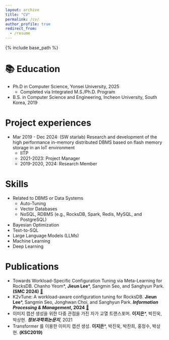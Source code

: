 ```yaml
---
layout: archive
title: "CV"
permalink: /cv/
author_profile: true
redirect_from:
  - /resume
---
```


{% include base_path %}

📚 Education
======
* Ph.D in Computer Science, Yonsei University, 2025
  * Completed via Integrated M.S./Ph.D. Program
* B.S. in Computer Science and Engineering, Incheon University, South Korea, 2019

Project experiences
======
* Mar 2019 - Dec 2024: (SW starlab) Research and development of the high performance in-memory distributed DBMS based on flash memory storage in an IoT environment
  * IITP
  * 2021-2023: Project Manager
  * 2019-2020, 2024: Research Member
  
Skills
======
* Related to DBMS or Data Systems
  * Auto-Tuning
  * Vector Databases
  * NoSQL, RDBMS (e.g., RocksDB, Spark, Redis, MySQL, and PostgreSQL)
* Bayesian Optimization
* Text-to-SQL
* Large Language Models (LLMs)
* Machine Learning
* Deep Learning

Publications
======
* Towards Workload-Specific Configuration Tuning via Meta-Learning for RocksDB. Chanho Yeom*, **Jieun Lee***, Sangmin Seo, and Sanghyun Park. **(SMC 2024)** [📖](https://doi.org/10.1109/SMC54092.2024.10831422)
* K2vTune: A workload-aware configuration tuning for RocksDB. **Jieun Lee***, Sangmin Seo, Jonghwan Choi, and Sanghyun Park. **_Information Processing & Management_, 2024** [📖](https://doi.org/10.1016/j.ipm.2023.103567)
* 이미지 캡션 생성을 위한 다중 관점을 가진 자가 교열 트랜스포머. **이지은***, 박진욱, 박상현. **_정보과학회논문지_**, 2021
* Transformer 를 이용한 이미지 캡션 생성. **이지은***, 박진욱, 박찬희, 홍정수, 박상현. **(KSC2019)**
